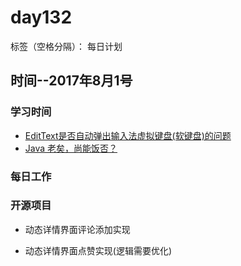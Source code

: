 # day132

标签（空格分隔）： 每日计划


## 时间--2017年8月1号


### 学习时间<br>
* [EditText是否自动弹出输入法虚拟键盘(软键盘)的问题][1]
* [Java 老矣，尚能饭否？][2]

### 每日工作<br>


### 开源项目
* 动态详情界面评论添加实现
* 动态详情界面点赞实现(逻辑需要优化)




  [1]: http://blog.csdn.net/cshichao/article/details/8536961
  [2]: http://www.infoq.com/cn/articles/is-java-out-of-date
